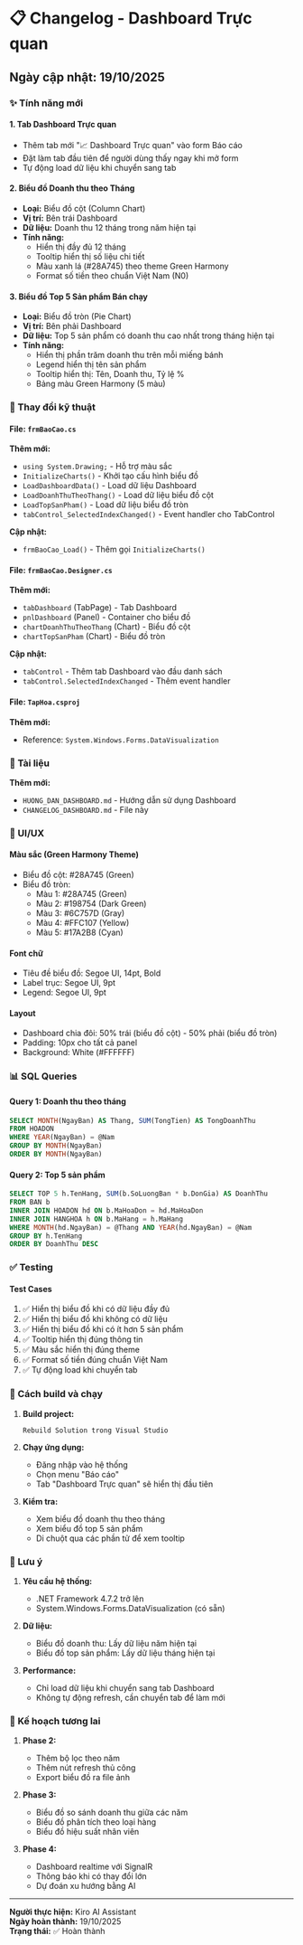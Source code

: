# 📋 Changelog - Dashboard Trực quan

## Ngày cập nhật: 19/10/2025

### ✨ Tính năng mới

#### 1. Tab Dashboard Trực quan
- Thêm tab mới "📈 Dashboard Trực quan" vào form Báo cáo
- Đặt làm tab đầu tiên để người dùng thấy ngay khi mở form
- Tự động load dữ liệu khi chuyển sang tab

#### 2. Biểu đồ Doanh thu theo Tháng
- **Loại:** Biểu đồ cột (Column Chart)
- **Vị trí:** Bên trái Dashboard
- **Dữ liệu:** Doanh thu 12 tháng trong năm hiện tại
- **Tính năng:**
  - Hiển thị đầy đủ 12 tháng
  - Tooltip hiển thị số liệu chi tiết
  - Màu xanh lá (#28A745) theo theme Green Harmony
  - Format số tiền theo chuẩn Việt Nam (N0)

#### 3. Biểu đồ Top 5 Sản phẩm Bán chạy
- **Loại:** Biểu đồ tròn (Pie Chart)
- **Vị trí:** Bên phải Dashboard
- **Dữ liệu:** Top 5 sản phẩm có doanh thu cao nhất trong tháng hiện tại
- **Tính năng:**
  - Hiển thị phần trăm doanh thu trên mỗi miếng bánh
  - Legend hiển thị tên sản phẩm
  - Tooltip hiển thị: Tên, Doanh thu, Tỷ lệ %
  - Bảng màu Green Harmony (5 màu)

### 🔧 Thay đổi kỹ thuật

#### File: `frmBaoCao.cs`
**Thêm mới:**
- `using System.Drawing;` - Hỗ trợ màu sắc
- `InitializeCharts()` - Khởi tạo cấu hình biểu đồ
- `LoadDashboardData()` - Load dữ liệu Dashboard
- `LoadDoanhThuTheoThang()` - Load dữ liệu biểu đồ cột
- `LoadTopSanPham()` - Load dữ liệu biểu đồ tròn
- `tabControl_SelectedIndexChanged()` - Event handler cho TabControl

**Cập nhật:**
- `frmBaoCao_Load()` - Thêm gọi `InitializeCharts()`

#### File: `frmBaoCao.Designer.cs`
**Thêm mới:**
- `tabDashboard` (TabPage) - Tab Dashboard
- `pnlDashboard` (Panel) - Container cho biểu đồ
- `chartDoanhThuTheoThang` (Chart) - Biểu đồ cột
- `chartTopSanPham` (Chart) - Biểu đồ tròn

**Cập nhật:**
- `tabControl` - Thêm tab Dashboard vào đầu danh sách
- `tabControl.SelectedIndexChanged` - Thêm event handler

#### File: `TapHoa.csproj`
**Thêm mới:**
- Reference: `System.Windows.Forms.DataVisualization`

### 📝 Tài liệu
**Thêm mới:**
- `HUONG_DAN_DASHBOARD.md` - Hướng dẫn sử dụng Dashboard
- `CHANGELOG_DASHBOARD.md` - File này

### 🎨 UI/UX

#### Màu sắc (Green Harmony Theme)
- Biểu đồ cột: #28A745 (Green)
- Biểu đồ tròn:
  - Màu 1: #28A745 (Green)
  - Màu 2: #198754 (Dark Green)
  - Màu 3: #6C757D (Gray)
  - Màu 4: #FFC107 (Yellow)
  - Màu 5: #17A2B8 (Cyan)

#### Font chữ
- Tiêu đề biểu đồ: Segoe UI, 14pt, Bold
- Label trục: Segoe UI, 9pt
- Legend: Segoe UI, 9pt

#### Layout
- Dashboard chia đôi: 50% trái (biểu đồ cột) - 50% phải (biểu đồ tròn)
- Padding: 10px cho tất cả panel
- Background: White (#FFFFFF)

### 📊 SQL Queries

#### Query 1: Doanh thu theo tháng
```sql
SELECT MONTH(NgayBan) AS Thang, SUM(TongTien) AS TongDoanhThu
FROM HOADON
WHERE YEAR(NgayBan) = @Nam
GROUP BY MONTH(NgayBan)
ORDER BY MONTH(NgayBan)
```

#### Query 2: Top 5 sản phẩm
```sql
SELECT TOP 5 h.TenHang, SUM(b.SoLuongBan * b.DonGia) AS DoanhThu
FROM BAN b
INNER JOIN HOADON hd ON b.MaHoaDon = hd.MaHoaDon
INNER JOIN HANGHOA h ON b.MaHang = h.MaHang
WHERE MONTH(hd.NgayBan) = @Thang AND YEAR(hd.NgayBan) = @Nam
GROUP BY h.TenHang
ORDER BY DoanhThu DESC
```

### ✅ Testing

#### Test Cases
1. ✅ Hiển thị biểu đồ khi có dữ liệu đầy đủ
2. ✅ Hiển thị biểu đồ khi không có dữ liệu
3. ✅ Hiển thị biểu đồ khi có ít hơn 5 sản phẩm
4. ✅ Tooltip hiển thị đúng thông tin
5. ✅ Màu sắc hiển thị đúng theme
6. ✅ Format số tiền đúng chuẩn Việt Nam
7. ✅ Tự động load khi chuyển tab

### 🚀 Cách build và chạy

1. **Build project:**
   ```
   Rebuild Solution trong Visual Studio
   ```

2. **Chạy ứng dụng:**
   - Đăng nhập vào hệ thống
   - Chọn menu "Báo cáo"
   - Tab "Dashboard Trực quan" sẽ hiển thị đầu tiên

3. **Kiểm tra:**
   - Xem biểu đồ doanh thu theo tháng
   - Xem biểu đồ top 5 sản phẩm
   - Di chuột qua các phần tử để xem tooltip

### 📌 Lưu ý

1. **Yêu cầu hệ thống:**
   - .NET Framework 4.7.2 trở lên
   - System.Windows.Forms.DataVisualization (có sẵn)

2. **Dữ liệu:**
   - Biểu đồ doanh thu: Lấy dữ liệu năm hiện tại
   - Biểu đồ top sản phẩm: Lấy dữ liệu tháng hiện tại

3. **Performance:**
   - Chỉ load dữ liệu khi chuyển sang tab Dashboard
   - Không tự động refresh, cần chuyển tab để làm mới

### 🔮 Kế hoạch tương lai

1. **Phase 2:**
   - Thêm bộ lọc theo năm
   - Thêm nút refresh thủ công
   - Export biểu đồ ra file ảnh

2. **Phase 3:**
   - Biểu đồ so sánh doanh thu giữa các năm
   - Biểu đồ phân tích theo loại hàng
   - Biểu đồ hiệu suất nhân viên

3. **Phase 4:**
   - Dashboard realtime với SignalR
   - Thông báo khi có thay đổi lớn
   - Dự đoán xu hướng bằng AI

---

**Người thực hiện:** Kiro AI Assistant  
**Ngày hoàn thành:** 19/10/2025  
**Trạng thái:** ✅ Hoàn thành
